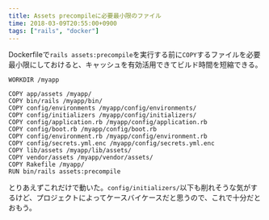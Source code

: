 ```yaml
---
title: Assets precompileに必要最小限のファイル
time: 2018-03-09T20:55:00+0900
tags: ["rails", "docker"]
---
```


Dockerfileで`rails assets:precompile`を実行する前に`COPY`するファイルを必要最小限にしておけると、キャッシュを有効活用できてビルド時間を短縮できる。

```docker
WORKDIR /myapp

COPY app/assets /myapp/
COPY bin/rails /myapp/bin/
COPY config/environments /myapp/config/environments/
COPY config/initializers /myapp/config/initializers/
COPY config/application.rb /myapp/config/application.rb
COPY config/boot.rb /myapp/config/boot.rb
COPY config/environment.rb /myapp/config/environment.rb
COPY config/secrets.yml.enc /myapp/config/secrets.yml.enc
COPY lib/assets /myapp/lib/assets/
COPY vendor/assets /myapp/vendor/assets/
COPY Rakefile /myapp/
RUN bin/rails assets:precompile
```

とりあえずこれだけで動いた。`config/initializers/`以下も削れそうな気がするけど、プロジェクトによってケースバイケースだと思うので、これで十分だとおもう。
